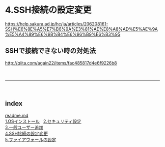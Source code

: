 # 4.SSH接続の設定変更
https://help.sakura.ad.jp/hc/ja/articles/206208161-SSH%E6%8E%A5%E7%B6%9A%E3%81%AE%E8%A8%AD%E5%AE%9A%E5%A4%89%E6%9B%B4%E6%96%B9%E6%B3%95

## SSHで接続できない時の対処法
http://qiita.com/again22/items/fac485817d4e6f9226b8






　  
- - - 
　  
## index
<a href="./readme.md">readme.md</a>  
<a href="./1.OSインストール.md">1.OSインストール</a>  
<a href="./2.セキュリティ設定.md">2.セキュリティ設定</a>  
<a href="./3.一般ユーザー追加.md">3.一般ユーザー追加</a>  
<a href="./4.SSH接続の設定変更.md">4.SSH接続の設定変更</a>  
<a href="./5.ファイアウォールの設定.md">5.ファイアウォールの設定</a>  
　  
